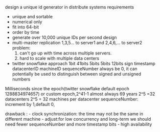 design a unique id generator in distribute systems
requirements
  - unique and sortable
  - numerical only
  - fit into 64-bit
  - order by time
  - generate over 10,000 unique IDs per second
design
  - multi-master replication
1,3,5... to server1 and 2,4,6,... to server2
 problem: 
      1. can't go up with time across multiple servers.
      2. hard to scale with multiple data centers
  - twitter snowflake approach
1bit
41bits
5bits
5bits
12bits
sign 
timestamp 
datacenterID 
machineID
sequenceNumber
always be 0, it can potentially be used to distinguish between signed and unsigned numbers 

Milliseconds since the epoch(twitter snowflake default epoch 1288834974657) or custom epoch,2^41-1 almost always 69 years
2^5 =32 datacenters 
2^5 = 32 machines per datacenter
sequenceNumber: increment by 1,default 0, 

drawback :
    - clock synchronization: the time may not be the same in different machine 
    -  adjust:for low concurrency and long-term we should need fewer sequenceNumber and more timestamp bits
    -  high availability
